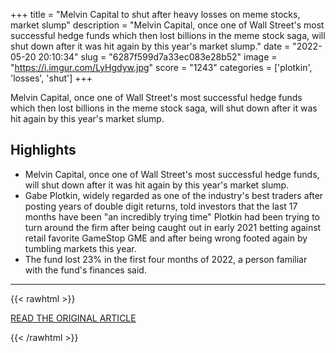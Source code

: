+++
title = "Melvin Capital to shut after heavy losses on meme stocks, market slump"
description = "Melvin Capital, once one of Wall Street's most successful hedge funds which then lost billions in the meme stock saga, will shut down after it was hit again by this year's market slump."
date = "2022-05-20 20:10:34"
slug = "6287f599d7a33ec083e28b52"
image = "https://i.imgur.com/LyHgdyw.jpg"
score = "1243"
categories = ['plotkin', 'losses', 'shut']
+++

Melvin Capital, once one of Wall Street's most successful hedge funds which then lost billions in the meme stock saga, will shut down after it was hit again by this year's market slump.

## Highlights

- Melvin Capital, once one of Wall Street's most successful hedge funds, will shut down after it was hit again by this year's market slump.
- Gabe Plotkin, widely regarded as one of the industry's best traders after posting years of double digit returns, told investors that the last 17 months have been "an incredibly trying time" Plotkin had been trying to turn around the firm after being caught out in early 2021 betting against retail favorite GameStop GME and after being wrong footed again by tumbling markets this year.
- The fund lost 23% in the first four months of 2022, a person familiar with the fund's finances said.

---

{{< rawhtml >}}
  <p class="article-category">
    <a target="_blank" href="https://www.cnn.com/2022/05/19/investing/melvin-capital-hedge-fund-closes/index.html">READ THE ORIGINAL ARTICLE</a>
  </p>
{{< /rawhtml >}}
